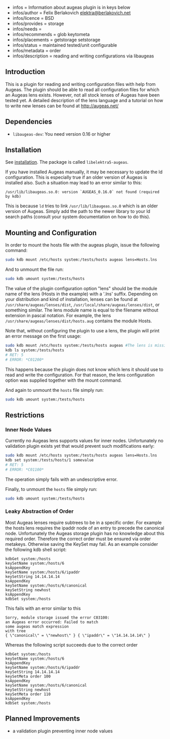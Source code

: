 - infos = Information about augeas plugin is in keys below
- infos/author = Felix Berlakovich <elektra@berlakovich.net>
- infos/licence = BSD
- infos/provides = storage
- infos/needs =
- infos/recommends = glob keytometa
- infos/placements = getstorage setstorage
- infos/status = maintained tested/unit configurable
- infos/metadata = order
- infos/description = reading and writing configurations via libaugeas

## Introduction

This is a plugin for reading and writing configuration files with help from Augeas.
The plugin should be able to read all configuration files for which an Augeas lens exists.
However, not all stock lenses of Augeas have been tested yet.
A detailed description of the lens language and a tutorial on how to write new lenses
can be found at http://augeas.net/

## Dependencies

- `libaugeas-dev`: You need version 0.16 or higher

## Installation

See [installation](/doc/INSTALL.md).
The package is called `libelektra5-augeas`.

If you have installed Augeas manually, it may be necessary to update the ld configuration. This is especially
true if an older version of Augeas is installed also. Such a situation may lead to an error similar to this:

```
/usr/lib/libaugeas.so.0: version `AUGEAS_0.16.0` not found (required by kdb)
```

This is because `ld` tries to link `/usr/lib/libaugeas.so.0` which is an older version of Augeas. Simply add
the path to the newer library to your ld search paths (consult your system documentation on how to do this).

## Mounting and Configuration

In order to mount the hosts file with the augeas plugin, issue the
following command:

```sh
sudo kdb mount /etc/hosts system:/tests/hosts augeas lens=Hosts.lns
```

And to unmount the file run:

```sh
sudo kdb umount system:/tests/hosts
```

The value of the plugin configuration option "lens" should be the
module name of the lens (Hosts in the example) with a '.lns' suffix.
Depending on your distribution and kind of installation, lenses can
be found at `/usr/share/augeas/lenses/dist`,
`/usr/local/share/augeas/lenses/dist`, or something similar.
The lens module name is equal to the filename without extension in pascal notation.
For example, the lens `/usr/share/augeas/lenses/dist/hosts.aug` contains the module Hosts.

Note that, without configuring the plugin to use a lens, the plugin
will print an error message on the first usage:

```sh
sudo kdb mount /etc/hosts system:/tests/hosts augeas #The lens is missing here!
kdb ls system:/tests/hosts
# RET: 5
# ERROR: *C01200*
```

This happens because the plugin does not know which lens it should use to read and write the configuration.
For that reason, the lens configuration option was supplied together with the mount command.

And again to unmount the `hosts` file simply run:

```sh
sudo kdb umount system:/tests/hosts
```

## Restrictions

### Inner Node Values

Currently no Augeas lens supports values for inner nodes.
Unfortunately no validation plugin exists yet that would prevent such modifications early:

```sh
sudo kdb mount /etc/hosts system:/tests/hosts augeas lens=Hosts.lns
kdb set system:/tests/hosts/1 somevalue
# RET: 5
# ERROR: *C01100*
```

The operation simply fails with an undescriptive error.

Finally, to unmount the `hosts` file simply run:

```sh
sudo kdb umount system:/tests/hosts
```

### Leaky Abstraction of Order

Most Augeas lenses require subtrees to be in a specific order. For example the hosts lens requires the ipaddr node
of an entry to precede the canonical node. Unfortunately the Augeas storage plugin has no knowledge about this required
order. Therefore the correct order must be ensured via order metakeys. Otherwise saving the KeySet may fail. As an example
consider the following kdb shell script:

```
kdbGet system:/hosts
keySetName system:/hosts/6
ksAppendKey
keySetName system:/hosts/6/ipaddr
keySetString 14.14.14.14
ksAppendKey
keySetName system:/hosts/6/canonical
keySetString newhost
ksAppendKey
kdbSet system:/hosts
```

This fails with an error similar to this

```
Sorry, module storage issued the error C03100:
an Augeas error occurred: Failed to match
some augeas match expression
with tree
{ \"canonical\" = \"newhost\" } { \"ipaddr\" = \"14.14.14.14\" }
```

Whereas the following script succeeds due to the correct order

```
kdbGet system:/hosts
keySetName system:/hosts/6
ksAppendKey
keySetName system:/hosts/6/ipaddr
keySetString 14.14.14.14
keySetMeta order 100
ksAppendKey
keySetName system:/hosts/6/canonical
keySetString newhost
keySetMeta order 110
ksAppendKey
kdbSet system:/hosts
```

## Planned Improvements

- a validation plugin preventing inner node values
